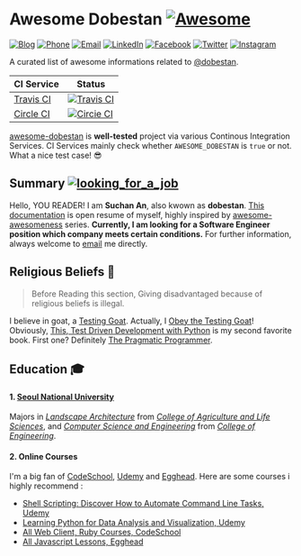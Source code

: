 # Awesome Dobestan [![Awesome](https://cdn.rawgit.com/sindresorhus/awesome/d7305f38d29fed78fa85652e3a63e154dd8e8829/media/badge.svg)](https://github.com/dobestan/awesome-dobestan)

[![Blog](https://img.shields.io/badge/blog-https://dobest.io-blue.svg?style=flat-square)](https://dobest.io/)
[![Phone](https://img.shields.io/badge/phone-+82.10.2220.5736-blue.svg?style=flat-square)]()
[![Email](https://img.shields.io/badge/Email-me@ansuchan.com-blue.svg?style=flat-square)](mailto:me@ansuchan.com)
[![LinkedIn](https://img.shields.io/badge/LinkedIn-dobestan-0077B5.svg?style=flat-square)](https://kr.linkedin.com/in/dobestan)
[![Facebook](https://img.shields.io/badge/Facebook-dobestan-3b5998.svg?style=flat-square)](https://www.facebook.com/dobestan)
[![Twitter](https://img.shields.io/badge/Twitter-dobestan-00aced.svg?style=flat-square)](https://twitter.com/dobestan)
[![Instagram](https://img.shields.io/badge/Instagram-dobestan-517fa4.svg?style=flat-square)](https://www.instagram.com/dobestan/)

A curated list of awesome informations related to [@dobestan](https://github.com/dobestan/).

| CI Service | Status |
| ---------- | ------ |
| [Travis CI](https://travis-ci.org/dobestan/awesome-dobestan) | [![Travis CI](https://img.shields.io/travis/dobestan/awesome-dobestan/master.svg?style=flat-square)](https://travis-ci.org/dobestan/awesome-dobestan) |
| [Circle CI](https://circleci.com/gh/dobestan/awesome-dobestan) | [![Circie CI](https://img.shields.io/circleci/project/dobestan/awesome-dobestan/master.svg?style=flat-square)](https://circleci.com/gh/dobestan/awesome-dobestan) |

[awesome-dobestan](https://github.com/dobestan/awesome-dobestan) is **well-tested** project via various Continous Integration Services.
CI Services mainly check whether `AWESOME_DOBESTAN` is `true` or not. What a nice test case! :sunglasses:


## Summary [![looking_for_a_job](https://img.shields.io/badge/looking_for_a_job-TRUE-brightgreen.svg?style=flat-square)]()

Hello, YOU READER! I am **Suchan An**, also kwown as **dobestan**. [This documentation](https://github.com/dobestan/awesome-dobestan)
is open resume of myself, highly inspired by [awesome-awesomeness](https://github.com/bayandin/awesome-awesomeness) series.
**Currently, I am looking for a Software Engineer position which company meets certain conditions.** For further information, always
welcome to [email](mailto:me@ansuchan.com) me directly.


## Religious Beliefs :pray: ##

> Before Reading this section, Giving disadvantaged because of religious beliefs is illegal.

I believe in goat, a [Testing Goat](https://twitter.com/testinggoat). Actually, I [Obey the Testing Goat](http://www.obeythetestinggoat.com/)!
Obviously, [This, Test Driven Development with Python](http://www.obeythetestinggoat.com/pages/book.html) is my second favorite book.
First one? Definitely [The Pragmatic Programmer](http://www.amazon.com/The-Pragmatic-Programmer-Journeyman-Master/dp/020161622X).


## Education :mortar_board: ##

#### 1. [Seoul National University](http://snu.ac.kr/)

Majors in *[Landscape Architecture](snula.snu.ac.kr)* from *[College of Agriculture and Life Sciences](http://cals.snu.ac.kr/)*, and
*[Computer Science and Engineering](http://cse.snu.ac.kr/)* from *[College of Engineering](http://eng.snu.ac.kr/)*.

#### 2. Online Courses

I'm a big fan of [CodeSchool](https://www.codeschool.com/), [Udemy](https://www.udemy.com/) and [Egghead](https://egghead.io/).
Here are some courses i highly recommend :

- [Shell Scripting: Discover How to Automate Command Line Tasks, Udemy](https://www.udemy.com/shell-scripting-linux/)
- [Learning Python for Data Analysis and Visualization, Udemy](https://www.udemy.com/learning-python-for-data-analysis-and-visualization/)
- [All Web Client, Ruby Courses, CodeSchool](https://www.codeschool.com/paths)
- [All Javascript Lessons, Egghead](https://egghead.io/technologies)
